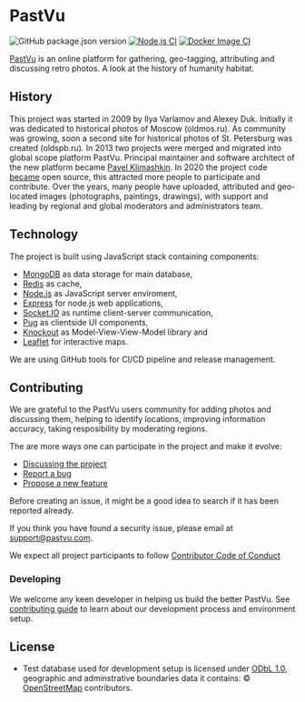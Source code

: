 # PastVu
![GitHub package.json version](https://img.shields.io/github/package-json/v/pastvu/pastvu)
[![Node.js CI](https://github.com/PastVu/pastvu/actions/workflows/node.js.yml/badge.svg)](https://github.com/PastVu/pastvu/actions/workflows/node.js.yml)
[![Docker Image CI](https://github.com/PastVu/pastvu/actions/workflows/docker-image.yml/badge.svg)](https://github.com/PastVu/pastvu/actions/workflows/docker-image.yml)

[PastVu](https://pastvu.com/) is an online platform for gathering, geo-tagging, attributing and discussing retro photos. A look at the history of humanity habitat.

## History

This project was started in 2009 by Ilya Varlamov and Alexey Duk. Initially it
was dedicated to historical photos of Moscow (oldmos.ru). As community was
growing, soon a second site for historical photos of St. Petersburg was
created (oldspb.ru). In 2013 two projects were merged and migrated into global
scope platform PastVu. Principal maintainer and software architect of the new
platform became [Pavel Klimashkin](https://github.com/klimashkin). In 2020 the
project code [became](https://pastvu.com/news/149) open source, this attracted more
people to participate and contribute. Over the years, many people have
uploaded, attributed and geo-located images (photographs, paintings,
drawings), with support and leading by regional and global moderators and
administrators team.

## Technology

The project is built using JavaScript stack containing components:
* [MongoDB](https://www.mongodb.com/) as data storage for main database,
* [Redis](https://redis.io/) as cache,
* [Node.js](https://nodejs.org/en/) as JavaScript server enviroment,
* [Express](https://expressjs.com) for node.js web applications,
* [Socket.IO](https://socket.io/) as runtime client-server communication,
* [Pug](https://pugjs.org) as clientside UI components,
* [Knockout](https://knockoutjs.com/) as Model-View-View-Model library and
* [Leaflet](https://leafletjs.com/) for interactive maps.

We are using GitHub tools for CI/CD pipeline and release management.

## Contributing

We are grateful to the PastVu users community for adding photos and discussing
them, helping to identify locations, improving information accuracy, taking
resposibility by moderating regions.

The are more ways one can participate in the project and make it evolve:

* [Discussing the project](https://github.com/PastVu/pastvu/discussions)
* [Report a bug](https://github.com/PastVu/pastvu/issues/new?labels=Bug)
* [Propose a new feature](https://github.com/PastVu/pastvu/issues/new?labels=Feature%20Request)

Before creating an issue, it might be a good idea to search if it has been
reported already.

If you think you have found a security issue, please email at [support@pastvu.com](mailto:support@pastvu.com).

We expect all project participants to follow [Contributor Code of Conduct](CODE_OF_CONDUCT.md)

### Developing

We welcome any keen developer in helping us build the better PastVu. See
[contributing guide](CONTRIBUTING.md) to learn about our development process
and environment setup.

## License

* Test database used for development setup is licensed under [ODbL 1.0](https://opendatacommons.org/licenses/odbl/summary/), geographic and adminstrative boundaries data it contains: © [OpenStreetMap](https://www.openstreetmap.org/copyright) contributors.

